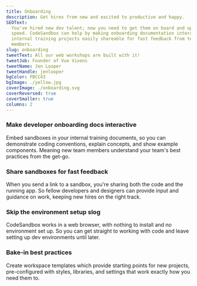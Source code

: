 ```yaml
---
title: Onboarding
description: Get hires from new and excited to productive and happy.
SEOText:
  You've hired new dev talent; now you need to get them on board and up to
  speed. CodeSandbox can help by making onboarding documentation interactive and
  internal training projects easily shareable for fast feedback from team
  members.
slug: onboarding
tweetText: All our web workshops are built with it!
tweetJob: Founder of Vue Vixens
tweetName: Jen Looper
tweetHandle: jenlooper
bgColor: FBCC43
bgImage: ./yellow.jpg
coverImage: ./onboarding.svg
coverReversed: true
coverSmaller: true
columns: 2
---
```


<div>

### Make developer onboarding docs interactive

Embed sandboxes in your internal training documents, so you can demonstrate
coding conventions, explain concepts, and show example components. Meaning new
team members understand your team's best practices from the get-go.

</div>

<div>

### Share sandboxes for fast feedback

When you send a link to a sandbox, you're sharing both the code and the running
app. So fellow developers and designers can provide input and guidance on work,
keeping new hires on the right track.

</div>

<div>

### Skip the environment setup slog

CodeSandbox works in a web browser, with nothing to install and no environment
set up. So you can get straight to working with code and leave setting up dev
environments until later.

</div>

<div>

### Bake-in best practices

Create workspace templates which provide starting points for new projects,
pre-configured with styles, libraries, and settings that work exactly how you
need them to.

</div>
